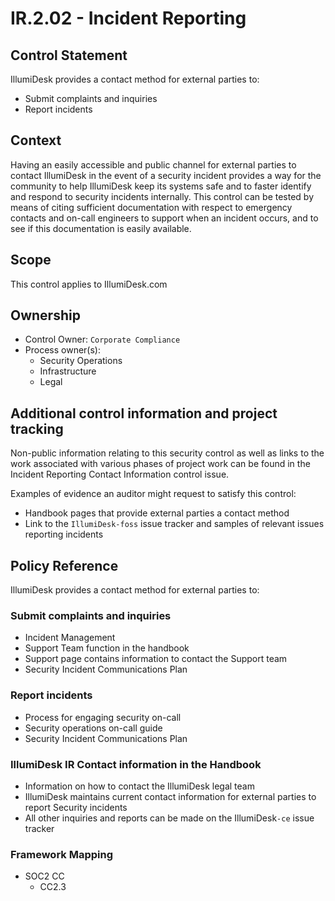 # IR.2.02 - Incident Reporting

## Control Statement

IllumiDesk provides a contact method for external parties to:

* Submit complaints and inquiries
* Report incidents

## Context

Having an easily accessible and public channel for external parties to contact IllumiDesk in the event of a security incident provides a way for the community to help IllumiDesk keep its systems safe and to faster identify and respond to security incidents internally. This control can be tested by means of citing sufficient documentation with respect to emergency contacts and on-call engineers to support when an incident occurs, and to see if this documentation is easily available.

## Scope

This control applies to IllumiDesk.com

## Ownership

* Control Owner: `Corporate Compliance`
* Process owner\(s\):
  * Security Operations
  * Infrastructure
  * Legal

## Additional control information and project tracking

Non-public information relating to this security control as well as links to the work associated with various phases of project work can be found in the Incident Reporting Contact Information control issue.

Examples of evidence an auditor might request to satisfy this control:

* Handbook pages that provide external parties a contact method
* Link to the `IllumiDesk-foss` issue tracker and samples of relevant issues reporting incidents

## Policy Reference

IllumiDesk provides a contact method for external parties to:

### Submit complaints and inquiries

* Incident Management
* Support Team function in the handbook
* Support page contains information to contact the Support team
* Security Incident Communications Plan

### Report incidents

* Process for engaging security on-call
* Security operations on-call guide
* Security Incident Communications Plan

### IllumiDesk IR Contact information in the Handbook

* Information on how to contact the IllumiDesk legal team
* IllumiDesk maintains current contact information for external parties to report Security incidents
* All other inquiries and reports can be made on the IllumiDesk`-ce` issue tracker

###  Framework Mapping

* SOC2 CC
  * CC2.3

